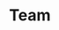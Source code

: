 ---
layout: profiles
permalink: /people/
title: Team
# description: members of the lab or group
nav: true
nav_order: 1

profiles:
  # if you want to include more than one profile, just replicate the following block
  # and create one content file for each profile inside _pages/
  - align: right
    image: lab_member_photos/ed.png
    content: lab_member_blurbs/about_ed_reznik.md
    image_circular: false # crops the image to make it circular
    more_info: >
      <p>Ed Reznik, PhD</p><br>
      <p>Principal Investigator</p><br>
      <p>Associate Attending, Computational Oncologist</p>
  - align: right
    image: lab_member_photos/ziad.png
    content: lab_member_blurbs/about_ed_reznik.md
    image_circular: false # crops the image to make it circular
    more_info: >
      <p>Ziad Bakouny, MD</p><br>
      <p>Medical Oncology Fellow</p>
  - align: right
    image: lab_member_photos/anirudh.png
    content: lab_member_blurbs/about_ed_reznik.md
    image_circular: false # crops the image to make it circular
    more_info: >
      <p>Anirudh Sridharan, PhD</p><br>
      <p>Postdoctoral Fellow</p>
  - align: right
    image: lab_member_photos/venise.png
    content: lab_member_blurbs/about_ed_reznik.md
    image_circular: false # crops the image to make it circular
    more_info: >
      <p>Venise Jan Castillon</p><br>
      <p>MSK Bridge Program Scholar</p>
  - align: right
    image: lab_member_photos/andrea.png
    content: lab_member_blurbs/about_ed_reznik.md
    image_circular: false # crops the image to make it circular
    more_info: >
      <p>Andrea Lopez Sanmiguel</p><br>
      <p>Medical Student</p>
  - align: right
    image: lab_member_photos/sonia.png
    content: lab_member_blurbs/about_ed_reznik.md
    image_circular: false # crops the image to make it circular
    more_info: >
      <p>Sonia Boscenco</p><br>
      <p>PhD Student (PBSB)</p>
  - align: right
    image: lab_member_photos/ethan.png
    content: lab_member_blurbs/about_ed_reznik.md
    image_circular: false # crops the image to make it circular
    more_info: >
      <p>Ethan Tse</p><br>
      <p>PhD Student (PBSB)</p>
  - align: right
    image: lab_member_photos/neil.png
    content: lab_member_blurbs/about_ed_reznik.md
    image_circular: false # crops the image to make it circular
    more_info: >
      <p>Neil Ruthen</p><br>
      <p>PhD Student (PBSB)</p>
  - align: right
    image: lab_member_photos/alex.png
    content: lab_member_blurbs/about_ed_reznik.md
    image_circular: false # crops the image to make it circular
    more_info: >
      <p>Alex Guo</p><br>
      <p>PhD Student (CBM)</p>
  - align: right
    image: lab_member_photos/jamie.png
    content: lab_member_blurbs/about_ed_reznik.md
    image_circular: false # crops the image to make it circular
    more_info: >
      <p>Jamie Wang</p><br>
      <p>PhD Student (PBSB)</p>
  - align: right
    image: prof_pic.jpg
    content: lab_member_blurbs/about_ed_reznik.md
    image_circular: false # crops the image to make it circular
    more_info: >
      <p>Daniel Barbakoff</p><br>
      <p>Medical Student</p>
  - align: right
    image: prof_pic.jpg
    content: lab_member_blurbs/about_ed_reznik.md
    image_circular: false # crops the image to make it circular
    more_info: >
      <p>Saksham Mohan</p><br>
      <p>Machine Learning Intern</p>
  - align: right
    image: prof_pic.jpg
    content: lab_member_blurbs/about_ed_reznik.md
    image_circular: false # crops the image to make it circular
    more_info: >
      <p>Lamiah Khan</p><br>
      <p>Machine Learning Intern (Engage Scholar)</p>
  - align: right
    image: prof_pic.jpg
    content: lab_member_blurbs/about_ed_reznik.md
    image_circular: false # crops the image to make it circular
    more_info: >
      <p>River Walser</p><br>
      <p>High School Intern</p>
---